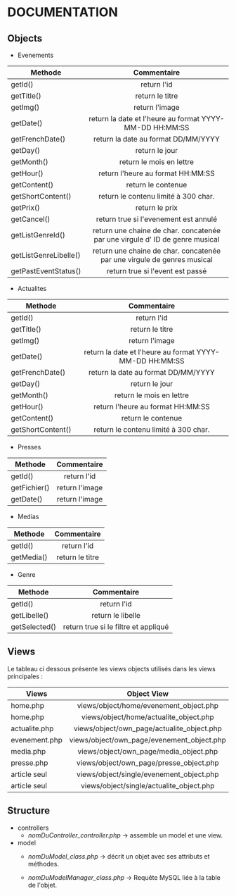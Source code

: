 DOCUMENTATION
================
Objects
---------
* Evenements

| Methode        | Commentaire | 
| ------------- |:-------------:| 
| getId()      | return l'id |
| getTitle()      | return le titre |
| getImg()    | return l'image      |
| getDate() | return la date et l'heure au format YYYY-MM-DD HH:MM:SS|
| getFrenchDate() | return la date au format  DD/MM/YYYY|     
| getDay() | return le jour |
| getMonth() | return le mois en lettre |
| getHour() | return l'heure au format HH:MM:SS|
| getContent() | return le contenue  |
| getShortContent() | return le contenu limité à 300 char.  |
| getPrix() | return le prix  |
| getCancel() | return true si l'evenement est annulé  |
| getListGenreId() | return une chaine de char. concatenée par une virgule d' ID de genre musical  |
| getListGenreLibelle() | return une chaine de char. concatenée par une virgule de genres musical  |
| getPastEventStatus() | return true si l'event est passé  |

* Actualites

| Methode        | Commentaire | 
| ------------- |:-------------:| 
| getId()      | return l'id |
| getTitle()      | return le titre |
| getImg()    | return l'image      |
| getDate() | return la date et l'heure au format YYYY-MM-DD HH:MM:SS|
| getFrenchDate() | return la date au format  DD/MM/YYYY|     
| getDay() | return le jour |
| getMonth() | return le mois en lettre |
| getHour() | return l'heure au format HH:MM:SS|
| getContent() | return le contenue  |
| getShortContent() | return le contenu limité à 300 char.  |

* Presses

| Methode        | Commentaire | 
| ------------- |:-------------:| 
| getId()      | return l'id |
| getFichier()    | return l'image      |
| getDate()    | return l'image      |

* Medias

| Methode        | Commentaire | 
| ------------- |:-------------:| 
| getId()      | return l'id |
| getMedia()      | return le titre |

* Genre

| Methode        | Commentaire | 
| ------------- |:-------------:| 
| getId()      | return l'id |
| getLibelle()      | return le libelle |
| getSelected()    | return true si le filtre et appliqué |

Views
---------

Le tableau ci dessous présente les views objects utilisés dans les views principales :  

| Views        | Object View | 
| ------------- |:-------------:| 
| home.php     | views/object/home/evenement_object.php |
| home.php     | views/object/home/actualite_object.php |
| actualite.php     | views/object/own_page/actualite_object.php |
| evenement.php     | views/object/own_page/evenement_object.php |
| media.php     | views/object/own_page/media_object.php |
| presse.php     | views/object/own_page/presse_object.php |
| article seul     | views/object/single/evenement_object.php |
| article seul     | views/object/single/actualite_object.php |

Structure
---------

* controllers
   * *nomDuController_controller.php* -> assemble un model et une view.
* model
   * *nomDuModel_class.php* -> décrit un objet avec ses attributs et méthodes.
    
   * *nomDuModelManager_class.php* -> Requête MySQL liée à la table de l'objet.
    
    
